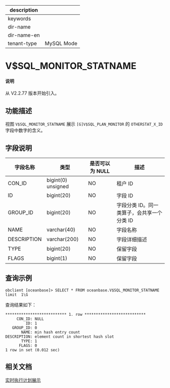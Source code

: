 |description||
|---|---|
|keywords||
|dir-name||
|dir-name-en||
|tenant-type|MySQL Mode|

# V$SQL_MONITOR_STATNAME

<main id="notice" type='explain'>
  <h4>说明</h4>
  <p>从 V2.2.77 版本开始引入。</p>
</main>

## 功能描述

视图 `V$SQL_MONITOR_STATNAME` 展示 `[G]V$SQL_PLAN_MONITOR` 的 `OTHERSTAT_X_ID` 字段中数字的含义。

## 字段说明

|  **字段名称**   |    **类型**    | **是否可以为 NULL** |          **描述**           |
|-------------|--------------|----------------|---------------------------|
| CON_ID      | bigint(0) unsigned | NO             | 租户 ID                     |
| ID          | bigint(20)         | NO             | 字段 ID                     |
| GROUP_ID    | bigint(20)         | NO             | 字段分类 ID。同一类算子，会共享一个分类 ID |
| NAME        | varchar(40)        | NO             | 字段名称                      |
| DESCRIPTION | varchar(200)       | NO             | 字段详细描述                    |
| TYPE        | bigint(20)         | NO             | 保留字段                      |
| FLAGS       | bigint(1)          | NO             | 保留字段                      |

## 查询示例

```shell
obclient [oceanbase]> SELECT * FROM oceanbase.V$SQL_MONITOR_STATNAME limit  1\G
```

查询结果如下：

```shell
*************************** 1. row ***************************
     CON_ID: NULL
         ID: 1
   GROUP_ID: 0
       NAME: min hash entry count
DESCRIPTION: element count in shortest hash slot
       TYPE: 1
      FLAGS: 0
1 row in set (0.012 sec)
```

## 相关文档

[实时执行计划展示](../../../../700.reference/1000.performance-tuning-guide/500.sql-optimization/200.sql-execution-plan/500.real-time-execution-plan-display.md)
